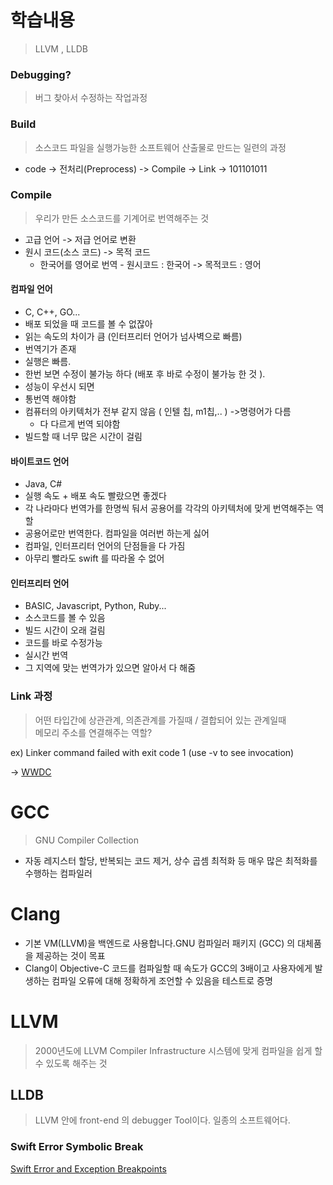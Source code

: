 # 학습내용
> LLVM , LLDB

### Debugging?
> 버그 찾아서 수정하는 작업과정 

### Build
> 소스코드 파일을 실행가능한 소프트웨어 산출물로 만드는 일련의 과정 

- code -> 전처리(Preprocess) -> Compile -> Link -> 101101011


### Compile
> 우리가 만든 소스코드를 기계어로 번역해주는 것

- 고급 언어 -> 저급 언어로 변환
- 원시 코드(소스 코드) -> 목적 코드 
     - 한국어를 영어로 번역 - 원시코드 : 한국어 -> 목적코드 : 영어

#### 컴파일 언어 
- C, C++, GO...
- 배포 되었을 때 코드를 볼 수 없잖아
- 읽는 속도의 차이가 큼 (인터프리터 언어가 넘사벽으로 빠름)
- 번역기가 존재
- 실행은 빠름. 
- 한번 보면 수정이 불가능 하다 (배포 후 바로 수정이 불가능 한 것 ). 
- 성능이 우선시 되면 
- 통번역 해야함
- 컴퓨터의 아키텍처가 전부 같지 않음 ( 인텔 칩, m1칩,.. ) ->명령어가 다름 
	- 다 다르게 번역 되야함 
- 빌드할 때 너무 많은 시간이 걸림

#### 바이트코드 언어 
- Java, C#
- 실행 속도 + 배포 속도 빨랐으면 좋겠다
- 각 나라마다 번역가를 한명씩 둬서 공용어를 각각의 아키텍처에 맞게 번역해주는 역할
- 공용어로만 번역한다. 컴파일을 여러번 하는게 싫어 
- 컴파일, 인터프리터 언어의 단점들을 다 가짐
- 아무리 빨라도 swift 를 따라올 수 없어 

#### 인터프리터 언어 
- BASIC, Javascript, Python, Ruby...
- 소스코드를 볼 수 있음 
- 빌드 시간이 오래 걸림
- 코드를 바로 수정가능
- 실시간 번역
- 그 지역에 맞는 번역가가 있으면 알아서 다 해줌 

### Link 과정
> 어떤 타입간에 상관관계, 의존관계를 가질때 / 결합되어 있는 관계일때  
> 메모리 주소를 연결해주는 역할?

ex) Linker command failed with exit code 1 (use -v to see invocation)

-> [WWDC](https://developer.apple.com/videos/play/wwdc2018/415/)

# GCC 
> GNU Compiler Collection
- 자동 레지스터 할당, 반복되는 코드 제거, 상수 곱셈 최적화 등 매우 많은 최적화를 수행하는 컴파일러

# Clang 
- 기본 VM(LLVM)을 백엔드로 사용합니다.GNU 컴파일러 패키지 (GCC) 의 대체품을 제공하는 것이 목표
-  Clang이 Objective-C 코드를 컴파일할 때 속도가 GCC의 3배이고 사용자에게 발생하는 컴파일 오류에 대해 정확하게 조언할 수 있음을 테스트로 증명

# LLVM
> 2000년도에 LLVM Compiler Infrastructure 
> 시스템에 맞게 컴파일을 쉽게 할 수 있도록 해주는 것 

## LLDB
> LLVM 안에 front-end 의 debugger Tool이다. 
> 일종의 소프트웨어다.

### Swift Error Symbolic Break
[Swift Error and Exception Breakpoints](https://cocoacasts.com/debugging-applications-with-xcode-swift-error-and-exception-breakpoints)